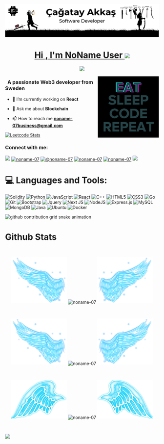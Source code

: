 ![MasterHead](https://github.com/noname-07/noname-07/blob/main/img/Github%20Banner.jpg)
<!-- ![](https://komarev.com/ghpvc/?username=noname-07&color=blue) -->
<div align="center">
 <a href="https://github.com/noname-07">
  <h1 align="center">Hi , I'm NoName User <img src="https://media.giphy.com/media/hvRJCLFzcasrR4ia7z/giphy.gif" width="35"></h1>
<p align="center">
  <a href="https://github.com/DenverCoder1/readme-typing-svg"><img src="https://readme-typing-svg.herokuapp.com?lines=Computer+Science+Student;Full+Stack+Web+Developer;DS%20|%20AI%20|%20ML%20Enthusiast;Graphic%20Designer;Always%20learning%20new%20things&center=true&width=500&height=50"></a>
 </a>
</div>

<img src="https://github.com/noname-07/noname-07/blob/main/img/EatSleepCodeRepeat.gif" alt="Coding" width=200 height=200 align="right">


<h3 align="left">&nbsp; A passionate Web3 developer from Sweden</h3>

- 🔭 I’m currently working on **React**

- 💬 Ask me about **Blockchain**

- 📫 How to reach me **noname-07business@gmail.com**

[![Leetcode Stats](https://leetcard.jacoblin.cool/noname-07?theme=unicorn)](https://leetcode.com/noname-07/)

<h3 align="left">Connect with me:</h3>
<p align="left">
  <a href="https://github.com/404"><img src="https://user-images.githubusercontent.com/73097560/115834477-dbab4500-a447-11eb-908a-139a6edaec5c.gif"></a>
<a href="https://linkedin.com/in/noname-07" target="blank"><img align="center" src="https://raw.githubusercontent.com/rahuldkjain/github-profile-readme-generator/master/src/images/icons/Social/linked-in-alt.svg" alt="noname-07" height="30" width="40" /></a>
<a href="https://medium.com/@noname-07" target="blank"><img align="center" src="https://raw.githubusercontent.com/rahuldkjain/github-profile-readme-generator/master/src/images/icons/Social/medium.svg" alt="@noname-07" height="30" width="40" /></a>
<a href="https://www.youtube.com/c/noname-07" target="blank"><img align="center" src="https://raw.githubusercontent.com/rahuldkjain/github-profile-readme-generator/master/src/images/icons/Social/youtube.svg" alt="noname-07" height="30" width="40" /></a>
<a href="https://www.leetcode.com/noname-07" target="blank"><img align="center" src="https://raw.githubusercontent.com/rahuldkjain/github-profile-readme-generator/master/src/images/icons/Social/leet-code.svg" alt="noname-07" height="30" width="40" /></a>
<a href="https://github.com/404"><img src="https://user-images.githubusercontent.com/73097560/115834477-dbab4500-a447-11eb-908a-139a6edaec5c.gif"></a>
</p>



<!--
<details>
  <summary>:zap: GitHub Stats</summary> 
-->
# 💻 Languages and Tools:
![Solidity](https://img.shields.io/badge/Solidity-%23363636.svg?style=for-the-badge&logo=solidity&logoColor=white)
![Python](https://img.shields.io/badge/python-3670A0?style=for-the-badge&logo=python&logoColor=ffdd54)
![JavaScript](https://img.shields.io/badge/javascript-%23323330.svg?style=for-the-badge&logo=javascript&logoColor=%23F7DF1E)
![React](https://img.shields.io/badge/react-%2320232a.svg?style=for-the-badge&logo=react&logoColor=%2361DAFB)
![C++](https://img.shields.io/badge/-C++-365dbf.svg?logo=C%2B%2B&style=for-the-badge)
![HTML5](https://img.shields.io/badge/html5-%23E34F26.svg?style=for-the-badge&logo=html5&logoColor=white)
![CSS3](https://img.shields.io/badge/css3-%231572B6.svg?style=for-the-badge&logo=css3&logoColor=white)
![Go](https://img.shields.io/badge/go-%2300ADD8.svg?style=for-the-badge&logo=go&logoColor=white)
![Git](https://img.shields.io/badge/git-%23F05033.svg?style=for-the-badge&logo=git&logoColor=white)
![Bootstrap](https://img.shields.io/badge/bootstrap-%23563D7C.svg?style=for-the-badge&logo=bootstrap&logoColor=white)
![Jquery](https://img.shields.io/badge/jQuery-%230769AD.svg?logo=jquery&style=for-the-badge&logoColor=white)
![Next JS](https://img.shields.io/badge/Next-black.svg?logo=next.js&style=for-the-badge&logoColor=white)
![NodeJS](https://img.shields.io/badge/node.js-6DA55F?style=for-the-badge&logo=node.js&logoColor=white)
![Express.js](https://img.shields.io/badge/express.js-%23404d59.svg?style=for-the-badge&logo=express&logoColor=%2361DAFB)
![MySQL](https://img.shields.io/badge/mysql-%2300f.svg?style=for-the-badge&logo=mysql&logoColor=white)
![MongoDB](https://img.shields.io/badge/MongoDB-%234ea94b.svg?style=for-the-badge&logo=mongodb&logoColor=white)
![Java](https://img.shields.io/badge/java-%23ED8B00.svg?style=for-the-badge&logo=java&logoColor=white)
![Ubuntu](https://img.shields.io/badge/-Ubuntu-6F52B5.svg?logo=ubuntu&style=for-the-badge)
![Docker](https://img.shields.io/badge/docker-%230db7ed.svg?style=for-the-badge&logo=docker&logoColor=white)

 <!-- <summary><h2>📸 My Latest YouTube Videos</h2></summary> -->

<!-- BEGIN YOUTUBE-CARDS -->
<!--
[![Meslekler v2024](https://ytcards.demolab.com/?id=F2vxeMU7Yg8&title=Meslekler+v2024&lang=en&timestamp=1704392730&background_color=%230d1117&title_color=%23ffffff&stats_color=%23dedede&max_title_lines=1&width=250&border_radius=5 "Meslekler v2024")](https://www.youtube.com/watch?v=F2vxeMU7Yg8)
[![Özet 2023](https://ytcards.demolab.com/?id=i84n991RpDE&title=%C3%96zet+2023&lang=en&timestamp=1703784576&background_color=%230d1117&title_color=%23ffffff&stats_color=%23dedede&max_title_lines=1&width=250&border_radius=5 "Özet 2023")](https://www.youtube.com/watch?v=i84n991RpDE)
[![VR Öldü Mü?](https://ytcards.demolab.com/?id=O-Oeb9VZUsg&title=VR+%C3%96ld%C3%BC+M%C3%BC%3F&lang=en&timestamp=1703093904&background_color=%230d1117&title_color=%23ffffff&stats_color=%23dedede&max_title_lines=1&width=250&border_radius=5 "VR Öldü Mü?")](https://www.youtube.com/watch?v=O-Oeb9VZUsg)
[![Yapay Zeka Yarışları: Gemini vs Grok](https://ytcards.demolab.com/?id=AighfDLPc0A&title=Yapay+Zeka+Yar%C4%B1%C5%9Flar%C4%B1%3A+Gemini+vs+Grok&lang=en&timestamp=1702567804&background_color=%230d1117&title_color=%23ffffff&stats_color=%23dedede&max_title_lines=1&width=250&border_radius=5 "Yapay Zeka Yarışları: Gemini vs Grok")](https://www.youtube.com/watch?v=AighfDLPc0A)
[![İnsan Telefona Karşı](https://ytcards.demolab.com/?id=zn-8Hb8PBMk&title=%C4%B0nsan+Telefona+Kar%C5%9F%C4%B1&lang=en&timestamp=1701875703&background_color=%230d1117&title_color=%23ffffff&stats_color=%23dedede&max_title_lines=1&width=250&border_radius=5 "İnsan Telefona Karşı")](https://www.youtube.com/watch?v=zn-8Hb8PBMk)
[![Tarayıcı Savaşları ve OpenAI Olayları](https://ytcards.demolab.com/?id=a2fZ9s8PLVU&title=Taray%C4%B1c%C4%B1+Sava%C5%9Flar%C4%B1+ve+OpenAI+Olaylar%C4%B1&lang=en&timestamp=1701270900&background_color=%230d1117&title_color=%23ffffff&stats_color=%23dedede&max_title_lines=1&width=250&border_radius=5 "Tarayıcı Savaşları ve OpenAI Olayları")](https://www.youtube.com/watch?v=a2fZ9s8PLVU)
-->
<!-- END YOUTUBE-CARDS -->


<picture>
  <source media="(prefers-color-scheme: dark)" srcset="https://raw.githubusercontent.com/noname-07/noname-07/output/github-contribution-grid-snake-dark.svg">
  <source media="(prefers-color-scheme: light)" srcset="https://raw.githubusercontent.com/noname-07/noname-07/output/github-contribution-grid-snake.svg">
  <img alt="github contribution grid snake animation" src="https://raw.githubusercontent.com/noname-07/noname-07/output/github-contribution-grid-snake.svg">
</picture>



# Github Stats

 <br />
 
  <p align="center">
  <a>
    <img heigth="160" width="182" src="https://github.com/noname-07/noname-07/blob/main/img/Bird%20Wing%20Left.png">
      <img align="center" src="https://github-readme-stats.vercel.app/api?username=noname-07&theme=material-palenight&hide_border=false&include_all_commits=false&count_private=false" alt="noname-07" />
    <img heigth="160" width="182" src="https://github.com/noname-07/noname-07/blob/main/img/Bird%20Wing%20Right.png">
  </a>
</p>

  
<br />


 
 <p align="center">
  <a>
    <img heigth="160" width="182" src="https://github.com/noname-07/noname-07/blob/main/img/Bird%20Wing%20Left.png">
    <img align="center" src="https://github-readme-streak-stats.herokuapp.com/?user=noname-07&theme=material-palenight&hide_border=false" alt="noname-07" width="55%" />
    <img heigth="160" width="182" src="https://github.com/noname-07/noname-07/blob/main/img/Bird%20Wing%20Right.png">
  </a>
</p>
 

 
 <br />
 
  
  
  <p align="center">
  <a>
    <img heigth="160" width="182" src="https://github.com/noname-07/noname-07/blob/main/img/Bird%20Wing%20Bottom%20Left.png">
    <img align="center" src="https://github-readme-stats.vercel.app/api/top-langs/?username=noname-07&theme=material-palenight&hide_border=false&include_all_commits=false&count_private=false&layout=compact" alt="noname-07" />
    <img heigth="160" width="182" src="https://github.com/noname-07/noname-07/blob/main/img/Bird%20Wing%20Bottom%20Right.png">
  </a>
</p>
 
  
  
 <!--
 [![Top Langs](https://github-readme-stats.vercel.app/api/top-langs/?username=noname-07&layout=compact&langs_count=25&title_color=0000ee&text_color=ffffff&bg_color=000000&hide_border=true)](https://github.com/noname-07/github-readme-stats)
-->


<br />

![](https://github-profile-trophy.vercel.app/?username=noname-07&theme=dracula&no-frame=false&no-bg=false&margin-w=4)


<br />


<br />


<!--
</details>
-->

<!--
<details>
   <summary>:zap: Languages and Tools</summary>
 -->
